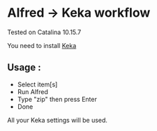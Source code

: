 # Alfred -> Keka workflow

Tested on Catalina 10.15.7

You need to install [Keka](https://github.com/aonez/Keka)

## Usage :

- Select item[s]
- Run Alfred
- Type "zip" then press Enter
- Done

All your Keka settings will be used.
